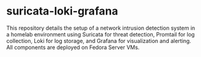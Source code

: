 # suricata-loki-grafana
This repository details the setup of a network intrusion detection system in a homelab environment using Suricata for threat detection, Promtail for log collection, Loki for log storage, and Grafana for visualization and alerting. All components are deployed on Fedora Server VMs.
